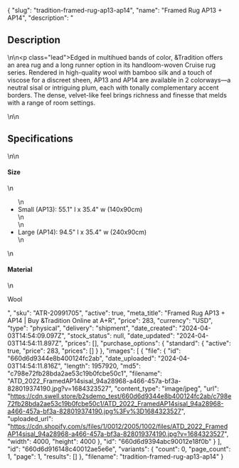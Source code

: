 {
  "slug": "tradition-framed-rug-ap13-ap14",
  "name": "Framed Rug AP13 + AP14",
  "description": "<h2>Description</h2>\n<!-- split -->\n<p class=\"lead\">Edged in multihued bands of color, &amp;Tradition offers an area rug and a long runner option in its handloom-woven Cruise rug series. Rendered in high-quality wool with bamboo silk and a touch of viscose for a discreet sheen, AP13 and AP14 are available in 2 colorways—a neutral sisal or intriguing plum, each with tonally complementary accent borders. The dense, velvet-like feel brings richness and finesse that melds with a range of room settings. </p>\n<!-- split -->\n<h2>Specifications</h2>\n<!-- split -->\n<h4>Size</h4>\n<ul>\n<li>Small (AP13): 55.1\" l x 35.4\" w (140x90cm)<br>\n</li>\n<li>Large (AP14): 94.5\" l x 35.4\" w (240x90cm)</li>\n</ul>\n<h4>Material</h4>\n<p>Wool</p>",
  "sku": "ATR-20991705",
  "active": true,
  "meta_title": "Framed Rug AP13 + AP14 | Buy &Tradition Online at A+R",
  "price": 283,
  "currency": "USD",
  "type": "physical",
  "delivery": "shipment",
  "date_created": "2024-04-03T14:54:09.097Z",
  "stock_status": null,
  "date_updated": "2024-04-03T14:54:11.897Z",
  "prices": [],
  "purchase_options": {
    "standard": {
      "active": true,
      "price": 283,
      "prices": []
    }
  },
  "images": [
    {
      "file": {
        "id": "660d6d9344e8b400124fc2ab",
        "date_uploaded": "2024-04-03T14:54:11.816Z",
        "length": 1957920,
        "md5": "c798e72fb28bda2ae53c19b0fcbe50c1",
        "filename": "ATD_2022_FramedAP14sisal_94a28968-a466-457a-bf3a-828019374190.jpg?v=1684323527",
        "content_type": "image/jpeg",
        "url": "https://cdn.swell.store/b2sdemo_test/660d6d9344e8b400124fc2ab/c798e72fb28bda2ae53c19b0fcbe50c1/ATD_2022_FramedAP14sisal_94a28968-a466-457a-bf3a-828019374190.jpg%3Fv%3D1684323527",
        "uploaded_url": "https://cdn.shopify.com/s/files/1/0012/2005/1002/files/ATD_2022_FramedAP14sisal_94a28968-a466-457a-bf3a-828019374190.jpg?v=1684323527",
        "width": 4000,
        "height": 4000
      },
      "id": "660d6d9394abc90012e18f0b"
    }
  ],
  "id": "660d6d916148c40012ae5e6e",
  "variants": {
    "count": 0,
    "page_count": 1,
    "page": 1,
    "results": []
  },
  "filename": "tradition-framed-rug-ap13-ap14"
}
